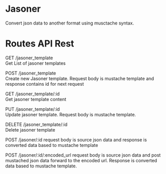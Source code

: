 Jasoner
================================
Convert json data to another format using musctache syntax.

# Routes API Rest
GET     /jasoner_template           
Get List of jasoner templates

POST    /jasoner_template           
    Create new Jasoner template. Request body is mustache template and response contains id for next request

GET     /jasoner_template/:id       
    Get jasoner template content

PUT     /jasoner_template/:id       
    Update jasoner template. Request body is mustache template.

DELETE  /jasoner_template/:id       
    Delete jasoner template


POST    /jasoner/:id
   request body is source json data and response is converted data based to mustache template
   
POST    /jasoner/:id/:encoded_url
   request body is source json data and post mustached json data forward to the encoded url. 
   Response is converted data based to mustache template.


